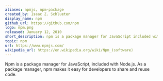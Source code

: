 ```yaml
---
aliases: npmjs, npm-package
created_by: Isaac Z. Schlueter
display_name: npm
github_url: https://github.com/npm
logo: npm.png
released: January 12, 2010
short_description: npm is a package manager for JavaScript included with Node.js.
topic: npm
url: https://www.npmjs.com/
wikipedia_url: https://en.wikipedia.org/wiki/Npm_(software)
---
```

Npm is a package manager for JavaScript, included with Node.js. As a package manager, npm makes it easy for developers to share and reuse code.
 
